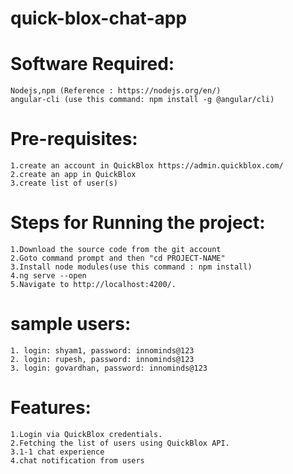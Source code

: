 # quick-blox-chat-app

# Software Required:
	Nodejs,npm (Reference : https://nodejs.org/en/)
	angular-cli (use this command: npm install -g @angular/cli)

# Pre-requisites:
	1.create an account in QuickBlox https://admin.quickblox.com/
	2.create an app in QuickBlox 
	3.create list of user(s) 
 
# Steps for Running the project:
	1.Download the source code from the git account
	2.Goto command prompt and then "cd PROJECT-NAME"
	3.Install node modules(use this command : npm install)
	4.ng serve --open
	5.Navigate to http://localhost:4200/.

# sample users:
	1. login: shyam1, password: innominds@123
	2. login: rupesh, password: innominds@123
	3. login: govardhan, password: innominds@123

# Features:
	1.Login via QuickBlox credentials.
	2.Fetching the list of users using QuickBlox API.
	3.1-1 chat experience
	4.chat notification from users
